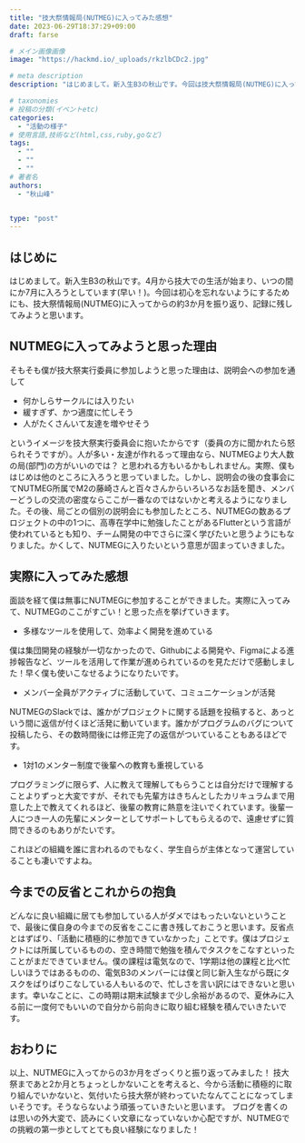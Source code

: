 ```yaml
---
title: "技大祭情報局(NUTMEG)に入ってみた感想"
date: 2023-06-29T18:37:29+09:00
draft: farse

# メイン画像画像
image: "https://hackmd.io/_uploads/rkzlbCDc2.jpg"

# meta description
description: "はじめまして。新入生B3の秋山です。今回は技大祭情報局(NUTMEG)に入ってからの約3か月を振り返り、記録に残してみようと思います。"

# taxonomies
# 投稿の分類(イベントetc)
categories:
  - "活動の様子"
# 使用言語,技術など(html,css,ruby,goなど)
tags:
  - ""
  - ""
  - ""
# 著者名
authors:
  - "秋山峰"


type: "post"
---
```

## はじめに

はじめまして。新入生B3の秋山です。4月から技大での生活が始まり、いつの間にか7月に入ろうとしています(早い！)。今回は初心を忘れないようにするためにも、技大祭情報局(NUTMEG)に入ってからの約3か月を振り返り、記録に残してみようと思います。

## NUTMEGに入ってみようと思った理由

そもそも僕が技大祭実行委員に参加しようと思った理由は、説明会への参加を通して

- 何かしらサークルには入りたい
- 緩すぎず、かつ適度に忙しそう
- 人がたくさんいて友達を増やせそう

というイメージを技大祭実行委員会に抱いたからです（委員の方に聞かれたら怒られそうですが）。人が多い・友達が作れるって理由なら、NUTMEGより大人数の局(部門)の方がいいのでは？ と思われる方もいるかもしれません。実際、僕もはじめは他のところに入ろうと思っていました。しかし、説明会の後の食事会にてNUTMEG所属でM2の藤崎さんと百々さんからいろいろなお話を聞き、メンバーどうしの交流の密度ならここが一番なのではないかと考えるようになりました。その後、局ごとの個別の説明会にも参加したところ、NUTMEGの数あるプロジェクトの中の1つに、高専在学中に勉強したことがあるFlutterという言語が使われているとも知り、チーム開発の中でさらに深く学びたいと思うようにもなりました。かくして、NUTMEGに入りたいという意思が固まっていきました。

## 実際に入ってみた感想

面談を経て僕は無事にNUTMEGに参加することができました。実際に入ってみて、NUTMEGのここがすごい！と思った点を挙げていきます。

- 多様なツールを使用して、効率よく開発を進めている

僕は集団開発の経験が一切なかったので、Githubによる開発や、Figmaによる進捗報告など、ツールを活用して作業が進められているのを見ただけで感動しました！早く僕も使いこなせるようになりたいです。

- メンバー全員がアクティブに活動していて、コミュニケーションが活発

NUTMEGのSlackでは、誰かがプロジェクトに関する話題を投稿すると、あっという間に返信が付くほど活発に動いています。誰かがプログラムのバグについて投稿したら、その数時間後には修正完了の返信がついていることもあるほどです。

- 1対1のメンター制度で後輩への教育も重視している

プログラミングに限らず、人に教えて理解してもらうことは自分だけで理解することよりずっと大変ですが、それでも先輩方はきちんとしたカリキュラムまで用意した上で教えてくれるほど、後輩の教育に熱意を注いでくれています。後輩一人につき一人の先輩にメンターとしてサポートしてもらえるので、遠慮せずに質問できるのもありがたいです。

これほどの組織を誰に言われるのでもなく、学生自らが主体となって運営していることも凄いですよね。

## 今までの反省とこれからの抱負

どんなに良い組織に居ても参加している人がダメではもったいないということで、最後に僕自身の今までの反省をここに書き残しておこうと思います。反省点とはずばり、「活動に積極的に参加できていなかった」ことです。僕はプロジェクトには所属しているものの、空き時間で勉強を積んでタスクをこなすといったことがまだできていません。僕の課程は電気なので、1学期は他の課程と比べ忙しいほうではあるものの、電気B3のメンバーには僕と同じ新入生ながら既にタスクをばりばりこなしている人もいるので、忙しさを言い訳にはできないと思います。幸いなことに、この時期は期末試験まで少し余裕があるので、夏休みに入る前に一度何でもいいので自分から前向きに取り組む経験を積んでいきたいです。

## おわりに

以上、NUTMEGに入ってからの3か月をざっくりと振り返ってみました！
技大祭まであと2か月とちょっとしかないことを考えると、今から活動に積極的に取り組んでいかないと、気付いたら技大祭が終わっていたなんてことになってしまいそうです。そうならないよう頑張っていきたいと思います。
ブログを書くのは思いの外大変で、読みにくい文章になっていないか心配ですが、NUTMEGでの挑戦の第一歩としてとても良い経験になりました！
